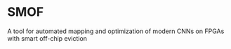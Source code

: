 # SMOF
A tool for automated mapping and optimization of modern CNNs on FPGAs with smart off-chip eviction
